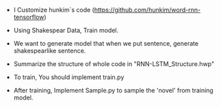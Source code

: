- I Customize hunkim`s code (https://github.com/hunkim/word-rnn-tensorflow)


- Using Shakespear Data, Train model.


- We want to generate model that when we put sentence, generate shakespearlike sentence.


- Summarize the structure of whole code in "RNN-LSTM_Structure.hwp"


- To train, You should implement train.py


- After training, Implement Sample.py to sample the 'novel' from training model.
